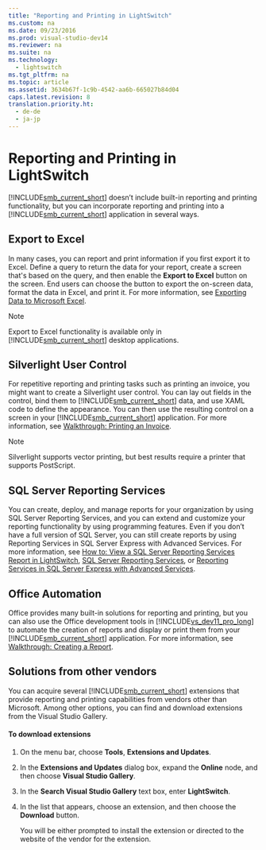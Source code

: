 ```yaml
---
title: "Reporting and Printing in LightSwitch"
ms.custom: na
ms.date: 09/23/2016
ms.prod: visual-studio-dev14
ms.reviewer: na
ms.suite: na
ms.technology: 
  - lightswitch
ms.tgt_pltfrm: na
ms.topic: article
ms.assetid: 3634b67f-1c9b-4542-aa6b-665027b84d04
caps.latest.revision: 8
translation.priority.ht: 
  - de-de
  - ja-jp
---
```

# Reporting and Printing in LightSwitch
[!INCLUDE[smb_current_short](../vs140/includes/smb_current_short_md.md)] doesn’t include built-in reporting and printing functionality, but you can incorporate reporting and printing into a [!INCLUDE[smb_current_short](../vs140/includes/smb_current_short_md.md)] application in several ways.  
  
## Export to Excel  
 In many cases, you can report and print information if you first export it to Excel. Define a query to return the data for your report, create a screen that's based on the query, and then enable the **Export to Excel** button on the screen. End users can choose the button to export the on-screen data, format the data in Excel, and print it. For more information, see [Exporting Data to Microsoft Excel](../vs140/exporting-data-to-microsoft-excel.md).  
  
> [!NOTE]
>  Export to Excel functionality is available only in [!INCLUDE[smb_current_short](../vs140/includes/smb_current_short_md.md)] desktop applications.  
  
## Silverlight User Control  
 For repetitive reporting and printing tasks such as printing an invoice, you might want to create a Silverlight user control. You can lay out fields in the control, bind them to [!INCLUDE[smb_current_short](../vs140/includes/smb_current_short_md.md)] data, and use XAML code to define the appearance. You can then use the resulting control on a screen in your [!INCLUDE[smb_current_short](../vs140/includes/smb_current_short_md.md)] application. For more information, see [Walkthrough: Printing an Invoice](../vs140/walkthrough--printing-an-invoice-from-a-lightswitch-application.md).  
  
> [!NOTE]
>  Silverlight supports vector printing, but best results require a printer that supports PostScript.  
  
## SQL Server Reporting Services  
 You can create, deploy, and manage reports for your organization by using SQL Server Reporting Services, and you can extend and customize your reporting functionality by using programming features. Even if you don’t have a full version of SQL Server, you can still create reports by using Reporting Services in SQL Server Express with Advanced Services. For more information, see [How to: View a SQL Server Reporting Services Report in LightSwitch](../vs140/how-to--view-a-sql-server-reporting-services-report-in-lightswitch.md), [SQL Server Reporting Services](http://go.microsoft.com/fwlink/?LinkId=261815), or [Reporting Services in SQL Server Express with Advanced Services](http://go.microsoft.com/fwlink/?LinkId=261814).  
  
## Office Automation  
 Office provides many built-in solutions for reporting and printing, but you can also use the Office development tools in [!INCLUDE[vs_dev11_pro_long](../vs140/includes/vs_dev11_pro_long_md.md)] to automate the creation of reports and display or print them from your [!INCLUDE[smb_current_short](../vs140/includes/smb_current_short_md.md)] application. For more information, see [Walkthrough: Creating a Report](../vs140/walkthrough--creating-a-report.md).  
  
## Solutions from other vendors  
 You can acquire several [!INCLUDE[smb_current_short](../vs140/includes/smb_current_short_md.md)] extensions that provide reporting and printing capabilities from vendors other than Microsoft. Among other options, you can find and download extensions from the Visual Studio Gallery.  
  
#### To download extensions  
  
1.  On the menu bar, choose **Tools**, **Extensions and Updates**.  
  
2.  In the **Extensions and Updates** dialog box, expand the **Online** node, and then choose **Visual Studio Gallery**.  
  
3.  In the **Search Visual Studio Gallery** text box, enter **LightSwitch**.  
  
4.  In the list that appears, choose an extension, and then choose the **Download** button.  
  
     You will be either prompted to install the extension or directed to the website of the vendor for the extension.